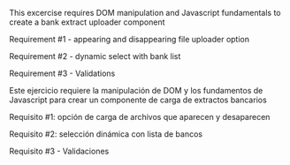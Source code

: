 This excercise requires DOM manipulation and Javascript fundamentals to create a bank extract uploader component

Requirement #1 - appearing and disappearing file uploader option

Requirement #2 - dynamic select with bank list

Requirement #3 - Validations

Este ejercicio requiere la manipulación de DOM y los fundamentos de Javascript para crear un componente de carga de extractos bancarios

Requisito #1: opción de carga de archivos que aparecen y desaparecen

Requisito #2: selección dinámica con lista de bancos

Requisito #3 - Validaciones